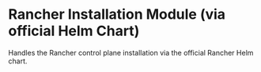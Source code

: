 # Rancher Installation Module (via official Helm Chart)
Handles the Rancher control plane installation via the official Rancher Helm chart.